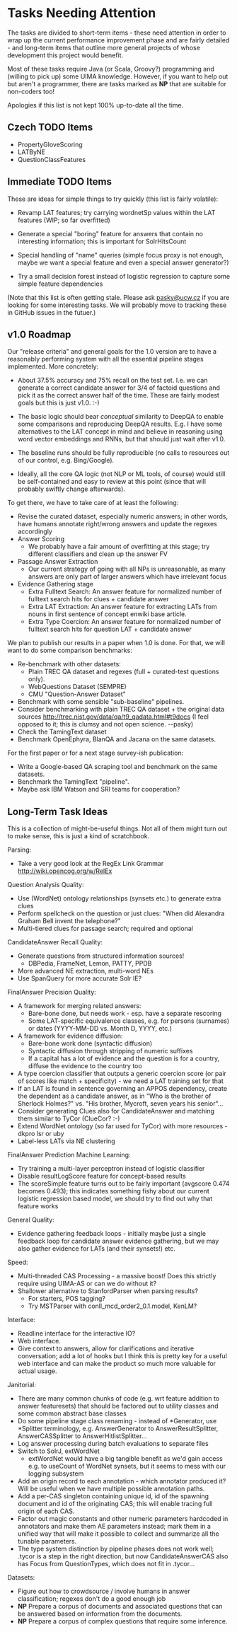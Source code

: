 Tasks Needing Attention
=======================

The tasks are divided to short-term items - these need attention
in order to wrap up the current performance improvement phase
and are fairly detailed - and long-term items that outline more
general projects of whose development this project would benefit.

Most of these tasks require Java (or Scala, Groovy?) programming
and (willing to pick up) some UIMA knowledge.  However, if you
want to help out but aren't a programmer, there are tasks marked
as **NP** that are suitable for non-coders too!

Apologies if this list is not kept 100% up-to-date all the time.

Czech TODO Items
----------------

  * PropertyGloveScoring
  * LATByNE
  * QuestionClassFeatures

Immediate TODO Items
--------------------

These are ideas for simple things to try quickly (this list is
fairly volatile):

  * Revamp LAT features; try carrying wordnetSp values within
    the LAT features (WIP; so far overfitted)

  * Generate a special "boring" feature for answers that contain
    no interesting information; this is important for SolrHitsCount
  * Special handling of "name" queries (simple focus proxy is
    not enough, maybe we want a special feature and even a special
    answer generator?)
  * Try a small decision forest instead of logistic regression
    to capture some simple feature dependencies

(Note that this list is often getting stale.  Please ask pasky@ucw.cz
if you are looking for some interesting tasks.  We will probably move
to tracking these in GitHub issues in the futuer.)

v1.0 Roadmap
------------

Our "release criteria" and general goals for the 1.0 version are
to have a reasonably performing system with all the essential
pipeline stages implemented.  More concretely:

  * About 37.5% accuracy and 75% recall on the test set.  I.e. we
    can generate a correct candidate answer for 3/4 of factoid questions
    and pick it as the correct answer half of the time.  These are
    fairly modest goals but this is just v1.0. :-)

  * The basic logic should bear *conceptual* similarity to DeepQA
    to enable some comparisons and reproducing DeepQA results.
    E.g. I have some alternatives to the LAT concept in mind and
    believe in reasoning using word vector embeddings and RNNs,
    but that should just wait after v1.0.

  * The baseline runs should be fully reproducible (no calls to
    resources out of our control, e.g. Bing/Google).

  * Ideally, all the core QA logic (not NLP or ML tools, of course)
    would still be self-contained and easy to review at this point
    (since that will probably swiftly change afterwards).

To get there, we have to take care of at least the following:

  * Revise the curated dataset, especially numeric answers;
    in other words, have humans annotate right/wrong answers and
    update the regexes accordingly
  * Answer Scoring
    * We probably have a fair amount of overfitting at this stage;
      try different classifiers and clean up the answer FV
  * Passage Answer Extraction
    * Our current strategy of going with all NPs is unreasonable,
      as many answers are only part of larger answers which have
      irrelevant focus
  * Evidence Gathering stage
    * Extra Fulltext Search: An answer feature for normalized
      number of fulltext search hits for clues + candidate answer
    * Extra LAT Extraction: An answer feature for extracting LATs
      from nouns in first sentence of concept enwiki base article.
    * Extra Type Coercion: An answer feature for normalized number
      of fulltext search hits for question LAT + candidate answer

We plan to publish our results in a paper when 1.0 is done.  For that,
we will want to do some comparison benchmarks:

  * Re-benchmark with other datasets:
    * Plain TREC QA dataset and regexes (full + curated-test questions
      only).
    * WebQuestions Dataset (SEMPRE)
    * CMU "Question-Answer Dataset"
  * Benchmark with some sensible "sub-baseline" pipelines.
  * Consider benchmarking with plain TREC QA dataset + the original
    data sources http://trec.nist.gov/data/qa/t9_qadata.html#t9docs
    (I feel opposed to it; this is clumsy and not open science. --pasky)
  * Check the TamingText dataset
  * Benchmark OpenEphyra, BlanQA and Jacana on the same datasets.

For the first paper or for a next stage survey-ish publication:

  * Write a Google-based QA scraping tool and benchmark on the same
    datasets.
  * Benchmark the TamingText "pipeline".
  * Maybe ask IBM Watson and SRI teams for cooperation?

Long-Term Task Ideas
--------------------

This is a collection of might-be-useful things.  Not all of them
might turn out to make sense, this is just a kind of scratchbook.

Parsing:
  * Take a very good look at the RegEx Link Grammar
    <http://wiki.opencog.org/w/RelEx>

Question Analysis Quality:
  * Use (WordNet) ontology relationships (synsets etc.) to generate
    extra clues
  * Perform spellcheck on the question or just clues:
    "When did Alexandra Graham Bell invent the telephone?"
  * Multi-tiered clues for passage search; required and optional

CandidateAnswer Recall Quality:
  * Generate questions from structured information sources!
    * DBPedia, FrameNet, Lemon, PATTY, PPDB
  * More advanced NE extraction, multi-word NEs
  * Use SpanQuery for more accurate Solr IE?

FinalAnswer Precision Quality:
  * A framework for merging related answers:
    * Bare-bone done, but needs work - esp. have a separate rescoring
    * Some LAT-specific equivalence classes, e.g. for persons (surnames)
      or dates (YYYY-MM-DD vs. Month D, YYYY, etc.)
  * A framework for evidence diffusion:
    * Bare-bone work done (syntactic diffusion)
    * Syntactic diffusion through stripping of numeric suffixes
    * If a capital has a lot of evidence and the question is for a country,
      diffuse the evidence to the country too
  * A type coercion classifier that outputs a generic coercion score
    (or pair of scores like match + specificity) - we need a LAT training
    set for that
  * If an LAT is found in sentence governing an APPOS dependency,
    create the dependent as a candidate answer, as in "Who is the
    brother of Sherlock Holmes?" vs. "His brother, Mycroft, seven
    years his senior"...
  * Consider generating Clues also for CandidateAnswer
    and matching them similar to TyCor (ClueCor? :-)
  * Extend WordNet ontology (so far used for TyCor) with more
    resources - dkpro lsr or uby
  * Label-less LATs via NE clustering

FinalAnswer Prediction Machine Learning:
  * Try training a multi-layer perceptron instead of logistic
    classifier
  * Disable resultLogScore feature for concept-based results
  * The scoreSimple feature turns out to be fairly important
    (avgscore 0.474 becomes 0.493); this indicates something
    fishy about our current logistic regression based model,
    we should try to find out why that feature works

General Quality:
  * Evidence gathering feedback loops - initially maybe just
    a single feedback loop for candidate answer evidence gathering,
    but we may also gather evidence for LATs (and their synsets!) etc.

Speed:
  * Multi-threaded CAS Processing - a massive boost!  Does this
    strictly require using UIMA-AS or can we do without it?
  * Shallower alternative to StanfordParser when parsing results?
    * For starters, POS tagging?
    * Try MSTParser with conll_mcd_order2_0.1.model, KenLM?

Interface:
  * Readline interface for the interactive IO?
  * Web interface.
  * Give context to answers, allow for clarifications and iterative
    conversation; add a lot of hooks but I think this is pretty key
    for a useful web interface and can make the product so much more
    valuable for actual usage.

Janitorial:
  * There are many common chunks of code (e.g. wrt feature addition
    to answer featuresets) that should be factored out to utility
    classes and some common abstract base classes
  * Do some pipeline stage class renaming - instead of *Generator,
    use *Splitter terminology, e.g. AnswerGenerator to
    AnswerResultSplitter, AnswerCASSplitter to AnswerHitlistSplitter...
  * Log answer processing during batch evaluations to separate files
  * Switch to SolrJ, extWordNet
    * extWordNet would have a big tangible benefit as we'd gain access
      e.g. to useCount of WordNet synsets, but it seems to mess with
      our logging subsystem
  * Add an origin record to each annotation - which annotator
    produced it? Will be useful when we have multiple possible
    annotation paths.
  * Add a per-CAS singleton containing unique id, id of the
    spawning document and id of the originating CAS; this will
    enable tracing full origin of each CAS.
  * Factor out magic constants and other numeric parameters hardcoded
    in annotators and make them AE parameters instead; mark them in
    a unified way that will make it possible to collect and summarize
    all the tunable parameters.
  * The type system distinction by pipeline phases does not work well;
    .tycor is a step in the right direction, but now CandidateAnswerCAS
    also has Focus from QuestionTypes, which does not fit in .tycor...

Datasets:
  * Figure out how to crowdsource / involve humans in answer
    classification; regexes don't do a good enough job
  * **NP** Prepare a corpus of documents and associated questions
    that can be answered based on information from the documents.
  * **NP** Prepare a corpus of complex questions that require some
    inference.
